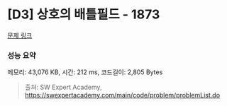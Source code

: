 # [D3] 상호의 배틀필드 - 1873 

[문제 링크](https://swexpertacademy.com/main/code/problem/problemDetail.do?contestProbId=AV5LyE7KD2ADFAXc) 

### 성능 요약

메모리: 43,076 KB, 시간: 212 ms, 코드길이: 2,805 Bytes



> 출처: SW Expert Academy, https://swexpertacademy.com/main/code/problem/problemList.do